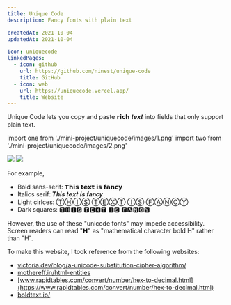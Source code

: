 ```yaml
---
title: Unique Code
description: Fancy fonts with plain text

createdAt: 2021-10-04
updatedAt: 2021-10-04

icon: uniquecode
linkedPages:
  - icon: github
    url: https://github.com/ninest/unique-code
    title: GitHub
  - icon: web
    url: https://uniquecode.vercel.app/
    title: Website
---
```


Unique Code lets you copy and paste 𝗿𝗶𝗰𝗵 𝒕𝒆𝒙𝒕 into fields that only support plain text.


import one from './mini-project/uniquecode/images/1.png'
import two from './mini-project/uniquecode/images/2.png'

<div className="flex space-x-base">
  <Image src={one} height={826} width={450} />
  <Image src={two} height={826} width={450} />
</div>

For example,

- Bold sans-serif: 𝗧𝗵𝗶𝘀 𝘁𝗲𝘅𝘁 𝗶𝘀 𝗳𝗮𝗻𝗰𝘆
- Italics serif: 𝑻𝒉𝒊𝒔 𝒕𝒆𝒙𝒕 𝒊𝒔 𝒇𝒂𝒏𝒄𝒚
- Light cirlces: ⓉⒽⒾⓈ ⓉⒺⓍⓉ ⒾⓈ ⒻⒶⓃⒸⓎ
- Dark squares: 🆃🅷🅸🆂 🆃🅴🆇🆃 🅸🆂 🅵🅰🅽🅲🆈

However, the use of these "unicode fonts" may impede accessibility. Screen readers can read "𝗛" as "mathematical character bold H" rather than "H". 

To make this website, I took reference from the following websites:

- [victoria.dev/blog/a-unicode-substitution-cipher-algorithm/](https://victoria.dev/blog/a-unicode-substitution-cipher-algorithm/)
- [mothereff.in/html-entities](https://mothereff.in/html-entities)
- [www.rapidtables.com/convert/number/hex-to-decimal.html](https://www.rapidtables.com/convert/number/hex-to-decimal.html)
- [boldtext.io/](https://boldtext.io)


